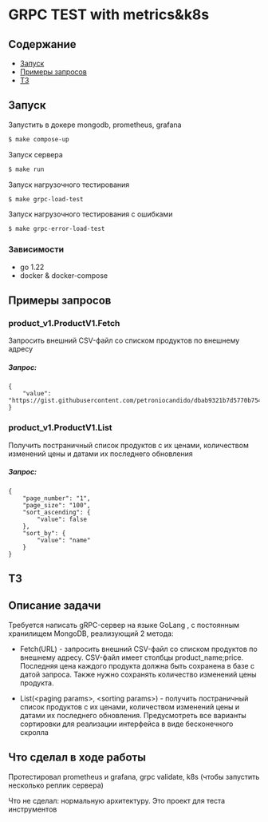 # GRPC TEST with metrics&k8s 

## Содержание 
- [Запуск](#запуск)
- [Примеры запросов](#примеры-запросов)
- [ТЗ](#тз)
## Запуск
Запустить в докере mongodb, prometheus, grafana
```sh
$ make compose-up
```
Запуск сервера
```sh
$ make run
```
Запуск нагрузочного тестирования
```sh
$ make grpc-load-test
```
Запуск нагрузочного тестирования c ошибками
```sh
$ make grpc-error-load-test
```
### Зависимости
- go 1.22
- docker & docker-compose



## Примеры запросов

### product_v1.ProductV1.Fetch

Запросить внешний CSV-файл со списком продуктов по внешнему адресу

##### Запрос:
```
{
    "value": "https://gist.githubusercontent.com/petroniocandido/dbab9321b7d5770b7549682436bb2073/raw/6b41d4a7d1a1f610baed5b0df3802daca8672bc3/products.csv"
}

```

### product_v1.ProductV1.List

Получить постраничный список продуктов с их ценами, количеством изменений цены и датами их последнего обновления

##### Запрос:
```
{
    "page_number": "1",
    "page_size": "100",
    "sort_ascending": {
        "value": false
    },
    "sort_by": {
        "value": "name"
    }
}
```


## ТЗ
## Описание задачи
Требуется написать gRPC-сервер на языке GoLang , с постоянным хранилищем MongoDB, реализующий 2 метода:

- Fetch(URL) - запросить внешний CSV-файл со списком продуктов по внешнему адресу. CSV-файл имеет столбцы product_name;price. Последняя цена каждого продукта должна быть сохранена в базе с датой запроса. Также нужно сохранять количество изменений цены продукта.

- List(&lt;paging params&gt;, &lt;sorting params&gt;) - получить постраничный список продуктов с их ценами, количеством изменений цены и датами их последнего обновления. Предусмотреть все варианты сортировки для реализации интерфейса в виде бесконечного скролла

## Что сделал в ходе работы

Протестировал prometheus и grafana, grpc validate, k8s (чтобы запустить несколько реплик сервера) 

Что не сделал: нормальную архитектуру. Это проект для теста инструментов

